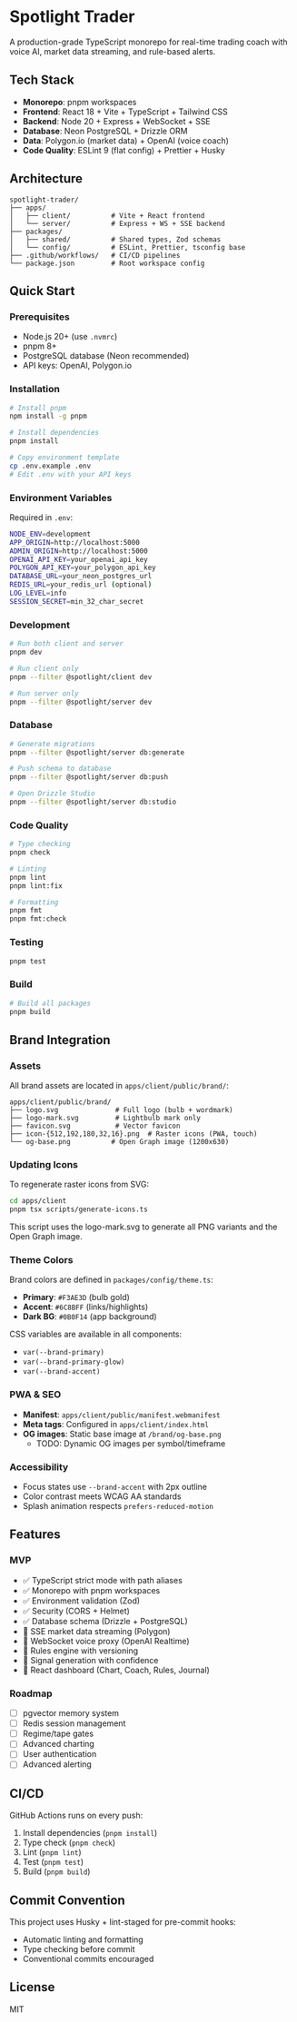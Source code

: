 # Spotlight Trader

A production-grade TypeScript monorepo for real-time trading coach with voice AI, market data streaming, and rule-based alerts.

## Tech Stack

- **Monorepo**: pnpm workspaces
- **Frontend**: React 18 + Vite + TypeScript + Tailwind CSS
- **Backend**: Node 20 + Express + WebSocket + SSE
- **Database**: Neon PostgreSQL + Drizzle ORM
- **Data**: Polygon.io (market data) + OpenAI (voice coach)
- **Code Quality**: ESLint 9 (flat config) + Prettier + Husky

## Architecture

```
spotlight-trader/
├── apps/
│   ├── client/          # Vite + React frontend
│   └── server/          # Express + WS + SSE backend
├── packages/
│   ├── shared/          # Shared types, Zod schemas
│   └── config/          # ESLint, Prettier, tsconfig base
├── .github/workflows/   # CI/CD pipelines
└── package.json         # Root workspace config
```

## Quick Start

### Prerequisites

- Node.js 20+ (use `.nvmrc`)
- pnpm 8+
- PostgreSQL database (Neon recommended)
- API keys: OpenAI, Polygon.io

### Installation

```bash
# Install pnpm
npm install -g pnpm

# Install dependencies
pnpm install

# Copy environment template
cp .env.example .env
# Edit .env with your API keys
```

### Environment Variables

Required in `.env`:

```bash
NODE_ENV=development
APP_ORIGIN=http://localhost:5000
ADMIN_ORIGIN=http://localhost:5000
OPENAI_API_KEY=your_openai_api_key
POLYGON_API_KEY=your_polygon_api_key
DATABASE_URL=your_neon_postgres_url
REDIS_URL=your_redis_url (optional)
LOG_LEVEL=info
SESSION_SECRET=min_32_char_secret
```

### Development

```bash
# Run both client and server
pnpm dev

# Run client only
pnpm --filter @spotlight/client dev

# Run server only
pnpm --filter @spotlight/server dev
```

### Database

```bash
# Generate migrations
pnpm --filter @spotlight/server db:generate

# Push schema to database
pnpm --filter @spotlight/server db:push

# Open Drizzle Studio
pnpm --filter @spotlight/server db:studio
```

### Code Quality

```bash
# Type checking
pnpm check

# Linting
pnpm lint
pnpm lint:fix

# Formatting
pnpm fmt
pnpm fmt:check
```

### Testing

```bash
pnpm test
```

### Build

```bash
# Build all packages
pnpm build
```

## Brand Integration

### Assets

All brand assets are located in `apps/client/public/brand/`:

```
apps/client/public/brand/
├── logo.svg              # Full logo (bulb + wordmark)
├── logo-mark.svg         # Lightbulb mark only
├── favicon.svg           # Vector favicon
├── icon-{512,192,180,32,16}.png  # Raster icons (PWA, touch)
└── og-base.png          # Open Graph image (1200x630)
```

### Updating Icons

To regenerate raster icons from SVG:

```bash
cd apps/client
pnpm tsx scripts/generate-icons.ts
```

This script uses the logo-mark.svg to generate all PNG variants and the Open Graph image.

### Theme Colors

Brand colors are defined in `packages/config/theme.ts`:

- **Primary**: `#F3AE3D` (bulb gold)
- **Accent**: `#6C8BFF` (links/highlights)
- **Dark BG**: `#0B0F14` (app background)

CSS variables are available in all components:
- `var(--brand-primary)`
- `var(--brand-primary-glow)`
- `var(--brand-accent)`

### PWA & SEO

- **Manifest**: `apps/client/public/manifest.webmanifest`
- **Meta tags**: Configured in `apps/client/index.html`
- **OG images**: Static base image at `/brand/og-base.png`
  - TODO: Dynamic OG images per symbol/timeframe

### Accessibility

- Focus states use `--brand-accent` with 2px outline
- Color contrast meets WCAG AA standards
- Splash animation respects `prefers-reduced-motion`

## Features

### MVP

- ✅ TypeScript strict mode with path aliases
- ✅ Monorepo with pnpm workspaces
- ✅ Environment validation (Zod)
- ✅ Security (CORS + Helmet)
- ✅ Database schema (Drizzle + PostgreSQL)
- 🚧 SSE market data streaming (Polygon)
- 🚧 WebSocket voice proxy (OpenAI Realtime)
- 🚧 Rules engine with versioning
- 🚧 Signal generation with confidence
- 🚧 React dashboard (Chart, Coach, Rules, Journal)

### Roadmap

- [ ] pgvector memory system
- [ ] Redis session management
- [ ] Regime/tape gates
- [ ] Advanced charting
- [ ] User authentication
- [ ] Advanced alerting

## CI/CD

GitHub Actions runs on every push:

1. Install dependencies (`pnpm install`)
2. Type check (`pnpm check`)
3. Lint (`pnpm lint`)
4. Test (`pnpm test`)
5. Build (`pnpm build`)

## Commit Convention

This project uses Husky + lint-staged for pre-commit hooks:

- Automatic linting and formatting
- Type checking before commit
- Conventional commits encouraged

## License

MIT
